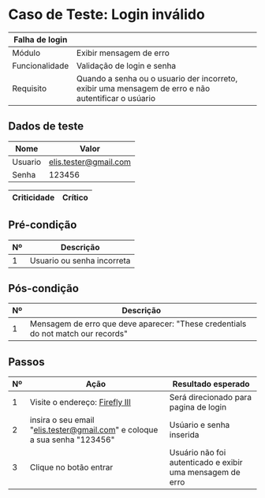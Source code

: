 # Caso de Teste: Login inválido

| Falha de login |              |
|----------------|--------------|
| Módulo       | Exibir mensagem de erro |
| Funcionalidade | Validação de login e senha |
| Requisito    | Quando a senha ou o usuario der incorreto, exibir uma mensagem de erro e não autentificar o usúario |

## Dados de teste

| Nome | Valor | 
| ------- | ------- | 
| Usuario | elis.tester@gmail.com |
| Senha | 123456 |


| Criticidade |  Crítico |
|-------------|----------|

## Pré-condição

| Nº | Descrição |            
|--- | --------- |
| 1 | Usuario ou senha incorreta |

## Pós-condição

| Nº | Descrição |
|----|-----------|
| 1 | Mensagem de erro que deve aparecer: "These credentials do not match our records" |

## Passos

| Nº | Ação | Resultado esperado | 
|----|------|----------------------|
| 1 | Visite o endereço: [Firefly III](https://demo.firefly-iii.org/login) | Será direcionado para pagina de login |
| 2 | insira o seu email "elis.tester@gmail.com" e coloque a sua senha "123456"  | Usúario e senha inserida |
| 3 | Clique no botão entrar | Usuário não foi autenticado e exibir uma mensagem de erro |